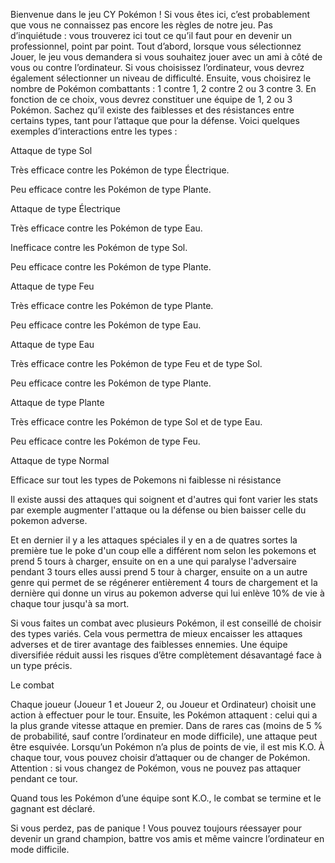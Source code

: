 Bienvenue dans le jeu CY Pokémon !
Si vous êtes ici, c’est probablement que vous ne connaissez pas encore les règles de notre jeu. Pas d’inquiétude : vous trouverez ici tout ce qu’il faut pour en devenir un professionnel,
point par point. Tout d’abord, lorsque vous sélectionnez Jouer, le jeu vous demandera si vous souhaitez jouer avec un ami à côté de vous ou contre l’ordinateur. Si vous choisissez
l’ordinateur, vous devrez également sélectionner un niveau de difficulté. Ensuite, vous choisirez le nombre de Pokémon combattants : 1 contre 1, 2 contre 2 ou 3 contre 3. En fonction
de ce choix, vous devrez constituer une équipe de 1, 2 ou 3 Pokémon. Sachez qu’il existe des faiblesses et des résistances entre certains types, tant pour l’attaque que pour la défense.
Voici quelques exemples d’interactions entre les types :

Attaque de type Sol

Très efficace contre les Pokémon de type Électrique.

Peu efficace contre les Pokémon de type Plante.


Attaque de type Électrique

Très efficace contre les Pokémon de type Eau.

Inefficace contre les Pokémon de type Sol.

Peu efficace contre les Pokémon de type Plante.


Attaque de type Feu

Très efficace contre les Pokémon de type Plante.

Peu efficace contre les Pokémon de type Eau.


Attaque de type Eau

Très efficace contre les Pokémon de type Feu et de type Sol.

Peu efficace contre les Pokémon de type Plante.


Attaque de type Plante

Très efficace contre les Pokémon de type Sol et de type Eau.

Peu efficace contre les Pokémon de type Feu.


Attaque de type Normal

Efficace sur tout les types de Pokemons ni faiblesse ni résistance


Il existe aussi des attaques qui soignent et d'autres qui font varier les stats par exemple augmenter l'attaque ou la défense ou bien baisser celle du pokemon adverse.

Et en dernier il y a les attaques spéciales il y en a de quatres sortes la première tue le poke d'un coup elle a différent nom selon les pokemons et prend 5 tours à charger,
ensuite on en a une qui paralyse l'adversaire pendant 3 tours elles aussi prend 5 tour à charger, ensuite on a un autre genre qui permet de se régénerer entièrement 4 tours de chargement 
et la dernière qui donne un virus au pokemon adverse qui lui enlève 10% de vie à chaque tour jusqu'à sa mort.

Si vous faites un combat avec plusieurs Pokémon, il est conseillé de choisir des types variés. Cela vous permettra de mieux encaisser les attaques adverses et de tirer avantage des
faiblesses ennemies. Une équipe diversifiée réduit aussi les risques d’être complètement désavantagé face à un type précis.

Le combat

Chaque joueur (Joueur 1 et Joueur 2, ou Joueur et Ordinateur) choisit une action à effectuer pour le tour. Ensuite, les Pokémon attaquent : celui qui a la plus grande vitesse attaque
en premier. Dans de rares cas (moins de 5 % de probabilité, sauf contre l’ordinateur en mode difficile), une attaque peut être esquivée. Lorsqu’un Pokémon n’a plus de points de vie, il
est mis K.O. À chaque tour, vous pouvez choisir d’attaquer ou de changer de Pokémon. Attention : si vous changez de Pokémon, vous ne pouvez pas attaquer pendant ce tour.

Quand tous les Pokémon d’une équipe sont K.O., le combat se termine et le gagnant est déclaré.

Si vous perdez, pas de panique ! Vous pouvez toujours réessayer pour devenir un grand champion, battre vos amis et même vaincre l’ordinateur en mode difficile.
